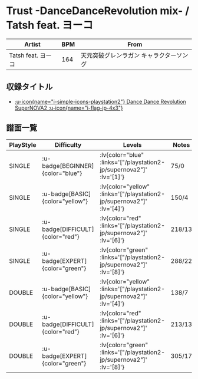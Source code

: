 # Trust -DanceDanceRevolution mix- / Tatsh feat. ヨーコ

|Artist|BPM|From|
|------|---|----|
|Tatsh feat. ヨーコ|164|天元突破グレンラガン キャラクターソング|

## 収録タイトル

- [ :u-icon{name="i-simple-icons-playstation2"} Dance Dance Revolution SuperNOVA2 :u-icon{name="i-flag-jp-4x3"} ](/playstation2-jp/supernova2)

## 譜面一覧

|PlayStyle|Difficulty|Levels|Notes|Movie|
|---------|----------|------|-----|-----|
|SINGLE| :u-badge[BEGINNER]{color="blue"} | :lv{color="blue" :links='["/playstation2-jp/supernova2"]' :lv='[1]'} |75/0||
|SINGLE| :u-badge[BASIC]{color="yellow"} | :lv{color="yellow" :links='["/playstation2-jp/supernova2"]' :lv='[4]'} |150/4||
|SINGLE| :u-badge[DIFFICULT]{color="red"} | :lv{color="red" :links='["/playstation2-jp/supernova2"]' :lv='[6]'} |218/13||
|SINGLE| :u-badge[EXPERT]{color="green"} | :lv{color="green" :links='["/playstation2-jp/supernova2"]' :lv='[8]'} |288/22||
|DOUBLE| :u-badge[BASIC]{color="yellow"} | :lv{color="yellow" :links='["/playstation2-jp/supernova2"]' :lv='[4]'} |138/7||
|DOUBLE| :u-badge[DIFFICULT]{color="red"} | :lv{color="red" :links='["/playstation2-jp/supernova2"]' :lv='[6]'} |213/13||
|DOUBLE| :u-badge[EXPERT]{color="green"} | :lv{color="green" :links='["/playstation2-jp/supernova2"]' :lv='[8]'} |305/17||
